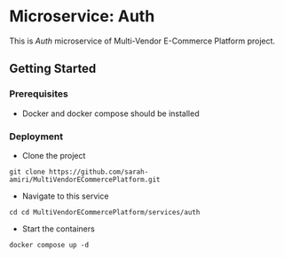 # Microservice: Auth
This is *Auth* microservice of Multi-Vendor E-Commerce Platform project.

## Getting Started
### Prerequisites
- Docker and docker compose should be installed
### Deployment
- Clone the project
```shell
git clone https://github.com/sarah-amiri/MultiVendorECommercePlatform.git
```
- Navigate to this service
```shell
cd cd MultiVendorECommercePlatform/services/auth
```
- Start the containers
```shell
docker compose up -d
```
